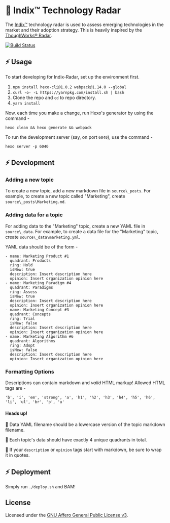 # 📡 Indix™ Technology Radar

The [Indix™](https://www.indix.com/) technology radar is used to assess emerging technologies in the market and their adoption strategy. This is heavily inspired by the [ThoughWorks® Radar](https://github.com/thoughtworks/build-your-own-radar).

[![Build Status](https://travis-ci.org/indix/indix-radar.svg?branch=master)](https://travis-ci.org/indix/indix-radar)

## ⚡ Usage

To start developing for Indix-Radar, set up the environment first.

1. `npm install hexo-cli@1.0.2 webpack@1.14.0 --global`
2. `curl -o- -L https://yarnpkg.com/install.sh | bash`
3. Clone the repo and `cd` to repo directory.
4. `yarn install`

Now, each time you make a change, run Hexo's generator by using the command - 

```
hexo clean && hexo generate && webpack
```

To run the development server (say, on port `6040`), use the command - 

```
hexo server -p 6040
```

## ⚡ Development

### Adding a new topic

To create a new topic, add a new markdown file in `source\_posts`. For example, to create a new topic called "Marketing", create `source\_posts\Marketing.md`.

### Adding data for a topic

For adding data to the "Marketing" topic, create a new YAML file in `source\_data`. For example, to create a data file for the "Marketing" topic, create `source\_data\marketing.yml`.

YAML data should be of the form - 

```
- name: Marketing Product #1
  quadrant: Products
  ring: Hold
  isNew: true
  description: Insert description here
  opinion: Insert organization opinion here
- name: Marketing Paradigm #4
  quadrant: Paradigms
  ring: Assess
  isNew: true
  description: Insert description here
  opinion: Insert organization opinion here
- name: Marketing Concept #3
  quadrant: Concepts
  ring: Trial
  isNew: false
  description: Insert description here
  opinion: Insert organization opinion here
- name: Marketing Algorithm #6
  quadrant: Algorithms
  ring: Adopt
  isNew: false
  description: Insert description here
  opinion: Insert organization opinion here
```
### Formatting Options

Descriptions can contain markdown and _valid_ HTML markup! Allowed HTML tags are -

```
'b', 'i', 'em', 'strong', 'a', 'h1', 'h2', 'h3', 'h4', 'h5', 'h6', 'li', 'ul', 'br', 'p', 'u'
```

#### Heads up!
🔔  Data YAML filename should be a lowercase version of the topic markdown filename.

🔔  Each topic's data should have exactly 4 unique quadrants in total.

🔔  If your `description` or `opinion` tags start with markdown, be sure to wrap it in quotes.

## ⚡ Deployment

Simply run `./deploy.sh` and BAM!

## License

Licensed under the [GNU Affero General Public License v3](LICENSE.md).
